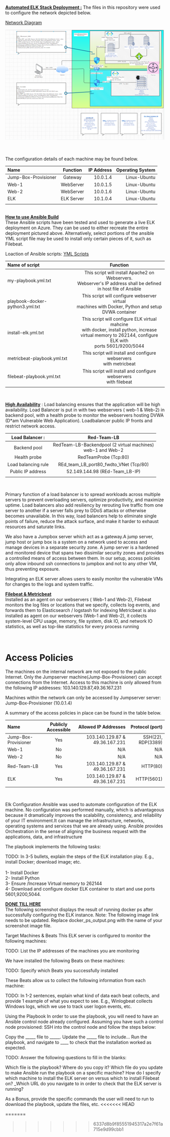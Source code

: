 <u>**Automated ELK Stack Deployment :**</u>
The files in this repository were used to configure the network depicted below. <br>  
 
[Network Diagram](https://github.com/Rishi-Chauhan-2020/BootCamp_Rep1/blob/main/Diagram/)

[![Network Diagram](https://github.com/Rishi-Chauhan-2020/BootCamp_Rep1/blob/main/Diagram/Rishi_Class2_Week12_Network%20Diagram.PNG)](https://github.com/Rishi-Chauhan-2020/BootCamp_Rep1/blob/main/Diagram/Rishi_Class2_Week12_Network%20Diagram.PNG)



<br><br>The configuration details of each machine may be found below.


| Name                 | Function     | IP Address   | Operating System   |
| :-------------       | :----------: | -----------: | -----------:       |
| Jump-Box-Provisioner | Gateway      | 10.0.1.4     | Linux-Ubuntu       |
| Web-1                | WebServer    | 10.0.1.5     | Linux-Ubuntu       |
| Web-2                | WebServer    | 10.0.1.6     | Linux-Ubuntu       |
| ELK                  | ELK Server   | 10.1.0.4     | Linux-Ubuntu       |
|                      |              |              |                    |

<br><u>**How to use Ansible Build**</u>
<br>
These Ansible scripts have been tested and used to generate a live ELK deployment on Azure. They can be used to either recreate the entire deployment pictured above. Alternatively, select portions of the ansible YML script file may be used to install only certain pieces of it, such as Filebeat.<br> 

Loaction of Ansible scripts: [YML Scripts](https://github.com/Rishi-Chauhan-2020/BootCamp_Rep1/blob/main/Ansible)

| Name of script                   | Function                                                                                                                                                   |
| :-------------                   | :--------------------------------------------------------------------------------------------------------------------------------------------------------: | 
| my-playbook.yml.txt              | This script will install Apache2 on Webservers.<br> Webserver's IP address shall be defined <br> in host file of Ansible                                            | 
| playbook-docker-python3.yml.txt  | This script will configure webserver virtual <br> machines with Docker, Python and setup <br> DVWA container                                                         |
| install-elk.yml.txt              | This script will configure ELK virtual mahcine <br> with docker, install python, increase <br>virtual memory to 262144, configure ELK with <br>ports 5601/9200/5044     | 
| metricbeat-playbook.yml.txt      | This script will install and configure webservers <br> with metricbeat  | 
| filebeat-playbook.yml.txt        | This script will install and configure webservers <br>with filebeat    |
|                                  |              |
<br>




<u>**High Availability**</u> : Load balancing ensures that the application will be high availability. Load Balancer is put in with two webservers ( web-1 & Web-2) in backend pool, with a health probe to monitor the webservers hosting DVWA (D*am Vulnerable Web Application). Loadbalancer public IP fronts and restrict network access. <br>

|Load Balancer :       | Red-Team-LB                                                        | 
| :-------------------:| :----------------------------------------------------------------: | 
| Backend pool         | RedTeam-LB-Backendpool (2 virtual machines)<br>web-1 and Web-2     | 
| Health probe         | RedTeamProbe (Tcp:80)                                              |
| Load balancing rule  | REd_team_LB_port80_fwdto_VNet (Tcp/80)                             |
| Public IP address    | 52.149.144.98 (REd-Team_LB-IP)                                     |
|                      |              |

<br>

Primary function of a load balancer is to spread workloads across multiple servers to prevent overloading servers, optimize productivity, and maximize uptime. Load balancers also add resiliency by rerouting live traffic from one server to another if a server falls prey to DDoS attacks or otherwise becomes unavailable. In this way, load balancers help to eliminate single points of failure, reduce the attack surface, and make it harder to exhaust resources and saturate links.

We also have a Jumpbox server which act as a gateway.A jump server, jump host or jump box is a system on a network used to access and manage devices in a separate security zone. A jump server is a hardened and monitored device that spans two dissimilar security zones and provides a controlled means of access between them. In our setup, access policies only allow inbound ssh connections to jumpbox and not to any other VM, thus preventing exposure.


Integrating an ELK server allows users to easily monitor the vulnerable VMs for changes to the logs and system traffic.

<u>**Filebeat & Metricbeat**</u><br>
Installed as an agent on our webservers ( Web-1 and Web-2), Filebeat monitors the log files or locations that we specify, collects log events, and forwards them to Elasticsearch / logstash for indexing
Metricbeat is also installed as agent on our webservers (Web-1 and Web-2),  it collects system-level CPU usage, memory, file system, disk IO, and network IO statistics, as well as top-like statistics for every process running



<br>Access Policies
=======

The machines on the internal network are not exposed to the public Internet.
Only the Jumpserver machine(Jump-Box-Provisioner) can accept connections from the Internet. Access to this machine is only allowed from the following IP addresses: 103.140.129.87,49.36.167.231

Machines within the network can only be accessed by Jumpserver server:<br>
Jump-Box-Provisioner (10.0.1.4)


A summary of the access policies in place can be found in the table below.<br>




| Name                 | Publicly Accessible | Allowed IP Addresses            | Protocol (port)    |
| :-------------       | :----------:        | -----------:                    | -----------:       |
| Jump-Box-Provisioner | Yes                 | 103.140.129.87  & 49.36.167.231 | SSH(22), RDP(3389) |
| Web-1                | No                  | N/A                             | N/A                |
| Web-2                | No                  | N/A                             | N/A                |
| Red-Team-LB          | Yes                 | 103.140.129.87  & 49.36.167.231 | HTTP(80)           |
| ELK                  | Yes                 | 103.140.129.87  & 49.36.167.231 | HTTP(5601)         |
|                      |                     |                                 |                    |
<br>



Elk Configuration
Ansible was used to automate configuration of the ELK machine. No configuration was performed manually, which is advantageous because it dramatically improves the scalability, consistency, and reliability of your IT environment.It can manage the infrastructure, networks, operating systems and services that we are already using. Ansible provides Orchestration in the sense of aligning the business request with the applications, data, and infrastructure

The playbook implements the following tasks:

TODO: In 3-5 bullets, explain the steps of the ELK installation play. E.g., install Docker; download image; etc.<br>  
1- Install Docker<br> 
2- Install Python<br> 
3- Ensure /Increase Virtual memory to 262144<br>
4- Download and configure docker ELK container to start and use ports 5601,9200,5044.<br> 

<u>**DONE TILL HERE**<br> </u> 
The following screenshot displays the result of running docker ps after successfully configuring the ELK instance.
Note: The following image link needs to be updated. Replace docker_ps_output.png with the name of your screenshot image file.


Target Machines & Beats
This ELK server is configured to monitor the following machines:

TODO: List the IP addresses of the machines you are monitoring

We have installed the following Beats on these machines:

TODO: Specify which Beats you successfully installed

These Beats allow us to collect the following information from each machine:

TODO: In 1-2 sentences, explain what kind of data each beat collects, and provide 1 example of what you expect to see. E.g., Winlogbeat collects Windows logs, which we use to track user logon events, etc.


Using the Playbook
In order to use the playbook, you will need to have an Ansible control node already configured. Assuming you have such a control node provisioned:
SSH into the control node and follow the steps below:

Copy the _____ file to _____.
Update the _____ file to include...
Run the playbook, and navigate to ____ to check that the installation worked as expected.

TODO: Answer the following questions to fill in the blanks:

Which file is the playbook? Where do you copy it?
Which file do you update to make Ansible run the playbook on a specific machine? How do I specify which machine to install the ELK server on versus which to install Filebeat on?
_Which URL do you navigate to in order to check that the ELK server is running?

As a Bonus, provide the specific commands the user will need to run to download the playbook, update the files, etc.
<<<<<<< HEAD


=======
>>>>>>> 6337d8b9f85551945317a2e7f61a715e9d99cbb1
